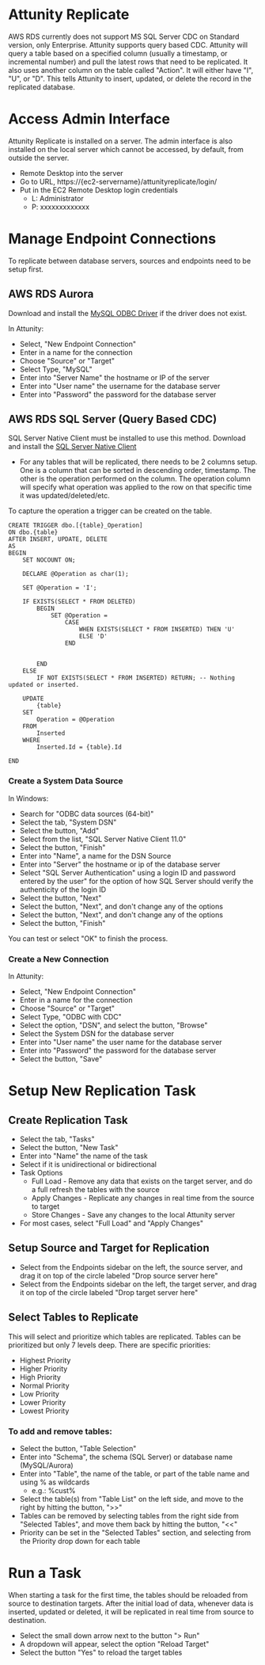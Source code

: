 # Attunity Replicate

AWS RDS currently does not support MS SQL Server CDC on Standard version, only Enterprise. Attunity supports query based CDC. Attunity will query a table based on a specified column (usually a timestamp, or incremental number) and pull the latest rows that need to be replicated. It also uses another column on the table called "Action". It will either have "I", "U", or "D". This tells Attunity to insert, updated, or delete the record in the replicated database.

# Access Admin Interface

Attunity Replicate is installed on a server. The admin interface is also installed on the local server which cannot be accessed, by default, from outside the server.

- Remote Desktop into the server
- Go to URL, https://{ec2-servername}/attunityreplicate/login/
- Put in the EC2 Remote Desktop login credentials
    - L: Administrator
    - P: xxxxxxxxxxxxx

# Manage Endpoint Connections

To replicate between database servers, sources and endpoints need to be setup first. 

## AWS RDS Aurora

Download and install the [MySQL ODBC Driver](https://cdn.mysql.com//Downloads/Connector-ODBC/5.3/mysql-connector-odbc-5.3.10-winx64.msi) if the driver does not exist.

In Attunity:

- Select, "New Endpoint Connection"
- Enter in a name for the connection
- Choose "Source" or "Target"
- Select Type, "MySQL"
- Enter into "Server Name" the hostname or IP of the server
- Enter into "User name" the username for the database server
- Enter into "Password" the password for the database server

## AWS RDS SQL Server (Query Based CDC)

SQL Server Native Client must be installed to use this method. Download and install the [SQL Server Native Client](https://download.microsoft.com/download/B/E/D/BED73AAC-3C8A-43F5-AF4F-EB4FEA6C8F3A/ENU/x64/sqlncli.msi)

* For any tables that will be replicated, there needs to be 2 columns setup. One is a column that can be sorted in descending order, timestamp. The other is the operation performed on the column. The operation column will specify what operation was applied to the row on that specific time it was updated/deleted/etc.

To capture the operation a trigger can be created on the table.

```
CREATE TRIGGER dbo.[{table}_Operation]
ON dbo.{table}
AFTER INSERT, UPDATE, DELETE
AS 
BEGIN
    SET NOCOUNT ON;

    DECLARE @Operation as char(1);

    SET @Operation = 'I';
    
    IF EXISTS(SELECT * FROM DELETED)
        BEGIN
            SET @Operation = 
                CASE
                    WHEN EXISTS(SELECT * FROM INSERTED) THEN 'U'
                    ELSE 'D'
                END

                
        END
    ELSE 
        IF NOT EXISTS(SELECT * FROM INSERTED) RETURN; -- Nothing updated or inserted.

    UPDATE 
        {table} 
    SET 
        Operation = @Operation 
    FROM 
        Inserted
    WHERE
        Inserted.Id = {table}.Id

END
```

### Create a System Data Source

In Windows:

- Search for "ODBC data sources (64-bit)"
- Select the tab, "System DSN"
- Select the button, "Add"
- Select from the list, "SQL Server Native Client 11.0"
- Select the button, "Finish"
- Enter into "Name", a name for the DSN Source
- Enter into "Server" the hostname or ip of the database server
- Select "SQL Server Authentication" using a login ID and password entered by the user" for the option of how SQL Server should verify the authenticity of the login ID
- Select the button, "Next"
- Select the button, "Next", and don't change any of the options
- Select the button, "Next", and don't change any of the options
- Select the button, "Finish"

You can test or select "OK" to finish the process.

### Create a New Connection

In Attunity:

- Select, "New Endpoint Connection"
- Enter in a name for the connection
- Choose "Source" or "Target"
- Select Type, "ODBC with CDC"
- Select the option, "DSN", and select the button, "Browse"
- Select the System DSN for the database server
- Enter into "User name" the user name for the database server
- Enter into "Password" the password for the database server
- Select the button, "Save"

# Setup New Replication Task

## Create Replication Task

- Select the tab, "Tasks"
- Select the button, "New Task"
- Enter into "Name" the name of the task
- Select if it is unidirectional or bidirectional
- Task Options
    - Full Load - Remove any data that exists on the target server, and do a full refresh the tables with the source
    - Apply Changes - Replicate any changes in real time from the source to target
    - Store Changes - Save any changes to the local Attunity server
- For most cases, select "Full Load" and "Apply Changes"

## Setup Source and Target for Replication

- Select from the Endpoints sidebar on the left, the source server, and drag it on top of the circle labeled "Drop source server here"
- Select from the Endpoints sidebar on the left, the target server, and drag it on top of the circle labeled "Drop target server here"

## Select Tables to Replicate

This will select and prioritize which tables are replicated. Tables can be prioritized but only 7 levels deep. There are specific priorities:

- Highest Priority
- Higher Priority
- High Priority
- Normal Priority
- Low Priority
- Lower Priority
- Lowest Priority

### To add and remove tables:

- Select the button, "Table Selection"
- Enter into "Schema", the schema (SQL Server) or database name (MySQL/Aurora)
- Enter into "Table", the name of the table, or part of the table name and using % as wildcards
    - e.g.: %cust%
- Select the table(s) from "Table List" on the left side, and move to the right by hitting the button, ">>"
- Tables can be removed by selecting tables from the right side from "Selected Tables", and move them back by hitting the button, "<<"
- Priority can be set in the "Selected Tables" section, and selecting from the Priority drop down for each table

# Run a Task

When starting a task for the first time, the tables should be reloaded from source to destination targets. After the initial load of data, whenever data is inserted, updated or deleted, it will be replicated in real time from source to destination.

- Select the small down arrow next to the button "> Run"
- A dropdown will appear, select the option "Reload Target"
- Select the button "Yes" to reload the target tables

